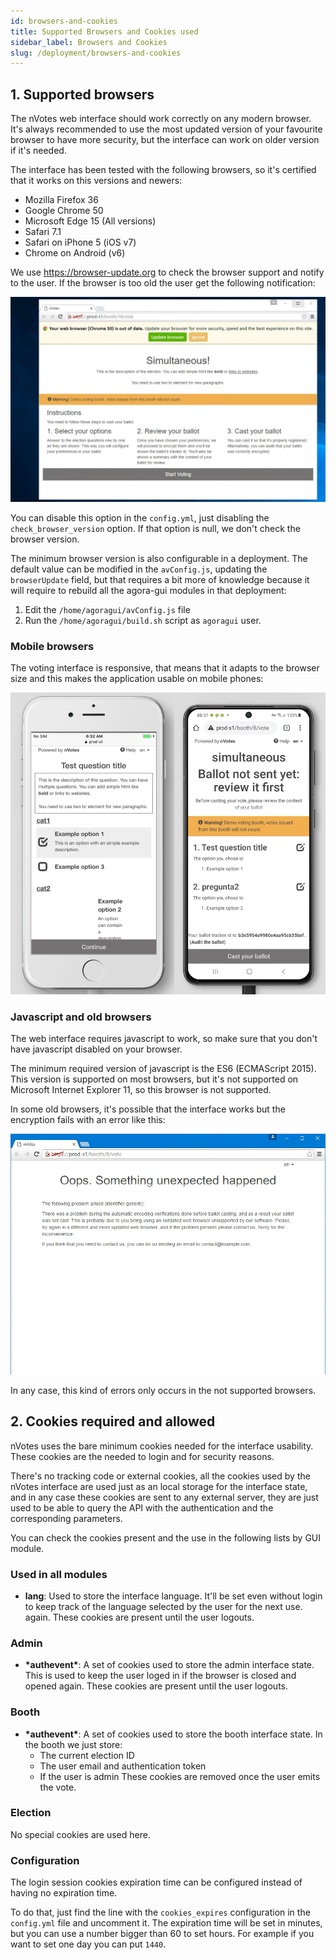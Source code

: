 ```yaml
---
id: browsers-and-cookies
title: Supported Browsers and Cookies used
sidebar_label: Browsers and Cookies
slug: /deployment/browsers-and-cookies
---
```


## 1. Supported browsers

The nVotes web interface should work correctly on any modern browser. It's
always recommended to use the most updated version of your favourite browser to
have more security, but the interface can work on older version if it's needed.

The interface has been tested with the following browsers, so it's certified
that it works on this versions and newers:

 * Mozilla Firefox 36
 * Google Chrome 50
 * Microsoft Edge 15 (All versions)
 * Safari 7.1
 * Safari on iPhone 5 (iOS v7)
 * Chrome on Android (v6)

We use https://browser-update.org to check the browser support and notify to
the user. If the browser is too old the user get the following notification:

![browser-update notification with Chrome 50](/img/old-browser-error2.png "browser-update notification")

You can disable this option in the `config.yml`, just disabling the
`check_browser_version` option. If that option is null, we don't check
the browser version.

The minimum browser version is also configurable in a deployment. The default
value can be modified in the `avConfig.js`, updating the `browserUpdate` field,
but that requires a bit more of knowledge because it will require to rebuild
all the agora-gui modules in that deployment:

1. Edit the `/home/agoragui/avConfig.js` file
2. Run the `/home/agoragui/build.sh` script as `agoragui` user.

### Mobile browsers

The voting interface is responsive, that means that it adapts to the browser
size and this makes the application usable on mobile phones:

![Voting on smart phones](/img/mobile.png "Voting on smart phones")

### Javascript and old browsers

The web interface requires javascript to work, so make sure that you don't have
javascript disabled on your browser.

The minimum required version of javascript is the ES6 (ECMAScript 2015). This
version is supported on most browsers, but it's not supported on Microsoft
Internet Explorer 11, so this browser is not supported.

In some old browsers, it's possible that the interface works but the encryption
fails with an error like this:

![Ballot encoding error](/img/old-browser-error1.png "Ballot encoding error")

In any case, this kind of errors only occurs in the not supported browsers.

## 2. Cookies required and allowed

nVotes uses the bare minimum cookies needed for the interface usability. These
cookies are the needed to login and for security reasons.

There's no tracking code or external cookies, all the cookies used by the
nVotes interface are used just as an local storage for the interface state, and
in any case these cookies are sent to any external server, they are just used
to be able to query the API with the authentication and the corresponding
parameters.

You can check the cookies present and the use in the following lists by GUI
module.

### Used in all modules

 * **lang**: Used to store the interface language. It'll be set even without
   login to keep track of the language selected by the user for the next use.
   again. These cookies are present until the user logouts.

### Admin

 * **\*authevent\***: A set of cookies used to store the admin interface state.
   This is used to keep the user loged in if the browser is closed and opened
   again. These cookies are present until the user logouts.

### Booth

 * **\*authevent\***: A set of cookies used to store the booth interface state.
   In the booth we just store:
    * The current election ID
    * The user email and authentication token
    * If the user is admin
   These cookies are removed once the user emits the vote.

### Election

No special cookies are used here.

### Configuration

The login session cookies expiration time can be configured instead of having 
no expiration time.

To do that, just find the line with the `cookies_expires` configuration in the
`config.yml` file and uncomment it. The expiration time will be set in minutes,
but you can use a number bigger than 60 to set hours. For example if you want
to set one day you can put `1440`.
